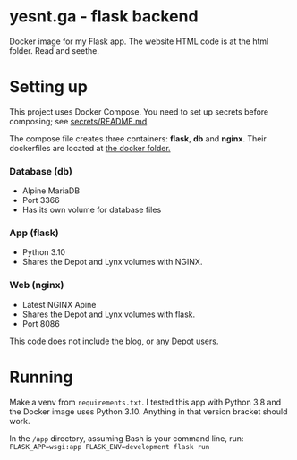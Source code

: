 # yesnt.ga - flask backend
Docker image for my Flask app.
The website HTML code is at the html folder. Read and seethe.

# Setting up
This project uses Docker Compose. You need to set up secrets before composing; see [secrets/README.md](secrets/README.md)

The compose file creates three containers: **flask**, **db** and **nginx**. Their dockerfiles are located at [the docker folder.](docker/)

### Database (db)
* Alpine MariaDB
* Port 3366
* Has its own volume for database files

### App (flask)
* Python 3.10
* Shares the Depot and Lynx volumes with NGINX.

### Web (nginx)
* Latest NGINX Apine
* Shares the Depot and Lynx volumes with flask.
* Port 8086

This code does not include the blog, or any Depot users.

# Running

Make a venv from `requirements.txt`. I tested this app with Python 3.8 and the Docker image uses Python 3.10. Anything in that version bracket should work.

In the `/app` directory, assuming Bash is your command line, run:
`FLASK_APP=wsgi:app FLASK_ENV=development flask run`